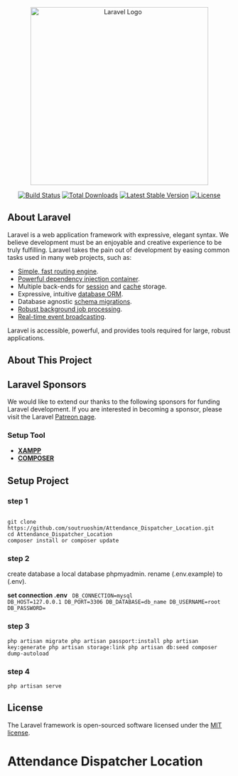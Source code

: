 <p align="center"><a href="https://laravel.com" target="_blank"><img src="https://raw.githubusercontent.com/laravel/art/master/logo-lockup/5%20SVG/2%20CMYK/1%20Full%20Color/laravel-logolockup-cmyk-red.svg" width="400" alt="Laravel Logo"></a></p>

<p align="center">
<a href="https://github.com/laravel/framework/actions"><img src="https://github.com/laravel/framework/workflows/tests/badge.svg" alt="Build Status"></a>
<a href="https://packagist.org/packages/laravel/framework"><img src="https://img.shields.io/packagist/dt/laravel/framework" alt="Total Downloads"></a>
<a href="https://packagist.org/packages/laravel/framework"><img src="https://img.shields.io/packagist/v/laravel/framework" alt="Latest Stable Version"></a>
<a href="https://packagist.org/packages/laravel/framework"><img src="https://img.shields.io/packagist/l/laravel/framework" alt="License"></a>
</p>

## About Laravel

Laravel is a web application framework with expressive, elegant syntax. We believe development must be an enjoyable and creative experience to be truly fulfilling. Laravel takes the pain out of development by easing common tasks used in many web projects, such as:

- [Simple, fast routing engine](https://laravel.com/docs/routing).
- [Powerful dependency injection container](https://laravel.com/docs/container).
- Multiple back-ends for [session](https://laravel.com/docs/session) and [cache](https://laravel.com/docs/cache) storage.
- Expressive, intuitive [database ORM](https://laravel.com/docs/eloquent).
- Database agnostic [schema migrations](https://laravel.com/docs/migrations).
- [Robust background job processing](https://laravel.com/docs/queues).
- [Real-time event broadcasting](https://laravel.com/docs/broadcasting).

Laravel is accessible, powerful, and provides tools required for large, robust applications.

## About This Project

<!-- <img src="https://raw.githubusercontent.com/soutruoshim/hr-app-laravel-10/main/screenshot/s1.png">
<img src="https://raw.githubusercontent.com/soutruoshim/hr-app-laravel-10/main/screenshot/s2.png"> -->
## Laravel Sponsors

We would like to extend our thanks to the following sponsors for funding Laravel development. If you are interested in becoming a sponsor, please visit the Laravel [Patreon page](https://patreon.com/taylorotwell).

### Setup Tool
- **[XAMPP](https://www.apachefriends.org/)**
- **[COMPOSER](https://getcomposer.org/download/)**


## Setup Project
### step 1
<code>
git clone https://github.com/soutruoshim/Attendance_Dispatcher_Location.git
cd Attendance_Dispatcher_Location
composer install or composer update
</code>

### step 2
create database a local database phpmyadmin. 
rename (.env.example) to (.env).

<b>set connection .env</b>
<code>
DB_CONNECTION=mysql
DB_HOST=127.0.0.1
DB_PORT=3306
DB_DATABASE=db_name
DB_USERNAME=root
DB_PASSWORD=
</code>
### step 3
<code>php artisan migrate
php artisan passport:install
php artisan key:generate
php artisan storage:link
php artisan db:seed
composer dump-autoload</code>

### step 4
<code>php artisan serve</code>


## License

The Laravel framework is open-sourced software licensed under the [MIT license](https://opensource.org/licenses/MIT).
# Attendance Dispatcher Location